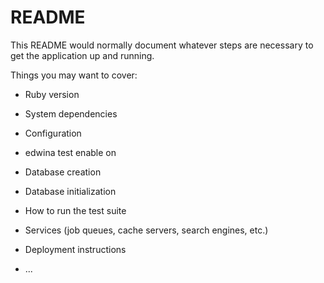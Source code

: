 # README

This README would normally document whatever steps are necessary to get the
application up and running.

Things you may want to cover:

* Ruby version

* System dependencies

* Configuration
* edwina test enable on
* Database creation

* Database initialization

* How to run the test suite

* Services (job queues, cache servers, search engines, etc.)

* Deployment instructions

* ...
